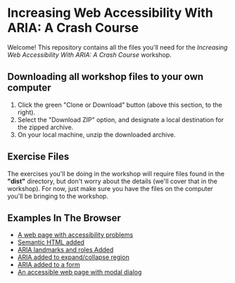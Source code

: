 # Increasing Web Accessibility With ARIA: A Crash Course

Welcome! This repository contains all the files you'll need for the *Increasing Web Accessibility With ARIA: A Crash Course* workshop.

## Downloading all workshop files to your own computer
1. Click the green "Clone or Download" button (above this section, to the right).
2. Select the "Download ZIP" option, and designate a local destination for the zipped archive.
3. On your local machine, unzip the downloaded archive.

## Exercise Files
The exercises you'll be doing in the workshop will require files found in the **"dist"** directory, but don't worry about the details (we'll cover that in the workshop). For now, just make sure you have the files on the computer you'll be bringing to the workshop.

## Examples In The Browser
* [A web page with accessibility problems](dist/before-any-changes)
* [Semantic HTML added](dist/Exercise-1-Semantic-HTML/semantics-after.html)
* [ARIA landmarks and roles Added](dist/Exercise-2-Landmark-Roles-Labeling/landmark-after.html)
* [ARIA added to expand/collapse region](dist/Exercise-3-Showing-Hiding-Content/show-hide-after.html)
* [ARIA added to a form](dist/Exercise-4-Forms/forms-after.html)
* [An accessible web page with modal dialog](dist/after-all-changes)
